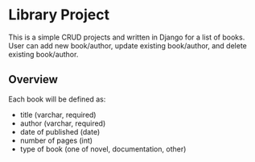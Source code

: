 # Library Project
This is a simple CRUD projects and written in Django for a list of books. User can add new book/author, update existing book/author, and delete existing book/author.

## Overview
Each book will be defined as:
* title (varchar, required)
* author (varchar, required)
* date of published (date)
* number of pages (int)
* type of book (one of novel, documentation, other)
